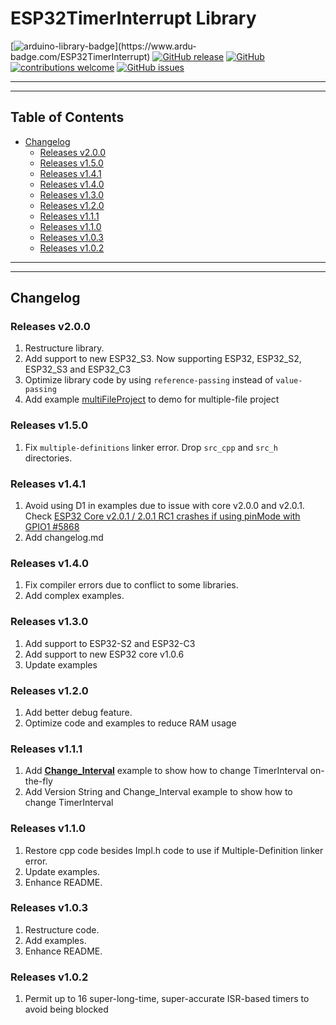# ESP32TimerInterrupt Library

[![arduino-library-badge](https://www.ardu-badge.com/badge/ESP32TimerInterrupt.svg?)](https://www.ardu-badge.com/ESP32TimerInterrupt)
[![GitHub release](https://img.shields.io/github/release/khoih-prog/ESP32TimerInterrupt.svg)](https://github.com/khoih-prog/ESP32TimerInterrupt/releases)
[![GitHub](https://img.shields.io/github/license/mashape/apistatus.svg)](https://github.com/khoih-prog/ESP32TimerInterrupt/blob/master/LICENSE)
[![contributions welcome](https://img.shields.io/badge/contributions-welcome-brightgreen.svg?style=flat)](#Contributing)
[![GitHub issues](https://img.shields.io/github/issues/khoih-prog/ESP32TimerInterrupt.svg)](http://github.com/khoih-prog/ESP32TimerInterrupt/issues)

---
---

## Table of Contents

* [Changelog](#changelog)
  * [Releases v2.0.0](#releases-v200)
  * [Releases v1.5.0](#releases-v150)
  * [Releases v1.4.1](#releases-v141)
  * [Releases v1.4.0](#releases-v140)
  * [Releases v1.3.0](#releases-v130)
  * [Releases v1.2.0](#releases-v120)
  * [Releases v1.1.1](#releases-v111)
  * [Releases v1.1.0](#releases-v110)
  * [Releases v1.0.3](#releases-v103)
  * [Releases v1.0.2](#releases-v102)

---
---

## Changelog

### Releases v2.0.0

1. Restructure library.
2. Add support to new ESP32_S3. Now supporting ESP32, ESP32_S2, ESP32_S3 and ESP32_C3
3. Optimize library code by using `reference-passing` instead of `value-passing`
4. Add example [multiFileProject](examples/multiFileProject) to demo for multiple-file project

### Releases v1.5.0

1. Fix `multiple-definitions` linker error. Drop `src_cpp` and `src_h` directories.

### Releases v1.4.1

1. Avoid using D1 in examples due to issue with core v2.0.0 and v2.0.1. Check [ESP32 Core v2.0.1 / 2.0.1 RC1 crashes if using pinMode with GPIO1 #5868](https://github.com/espressif/arduino-esp32/issues/5868)
2. Add changelog.md

### Releases v1.4.0

1. Fix compiler errors due to conflict to some libraries.
2. Add complex examples.


### Releases v1.3.0

1. Add support to ESP32-S2 and ESP32-C3
2. Add support to new ESP32 core v1.0.6
3. Update examples

### Releases v1.2.0

1. Add better debug feature.
2. Optimize code and examples to reduce RAM usage

### Releases v1.1.1

1. Add [**Change_Interval**](examples/Change_Interval) example to show how to change TimerInterval on-the-fly
2. Add Version String and Change_Interval example to show how to change TimerInterval

### Releases v1.1.0

1. Restore cpp code besides Impl.h code to use if Multiple-Definition linker error.
2. Update examples.
3. Enhance README.


### Releases v1.0.3

1. Restructure code.
2. Add examples.
3. Enhance README.

### Releases v1.0.2

1. Permit up to 16 super-long-time, super-accurate ISR-based timers to avoid being blocked



